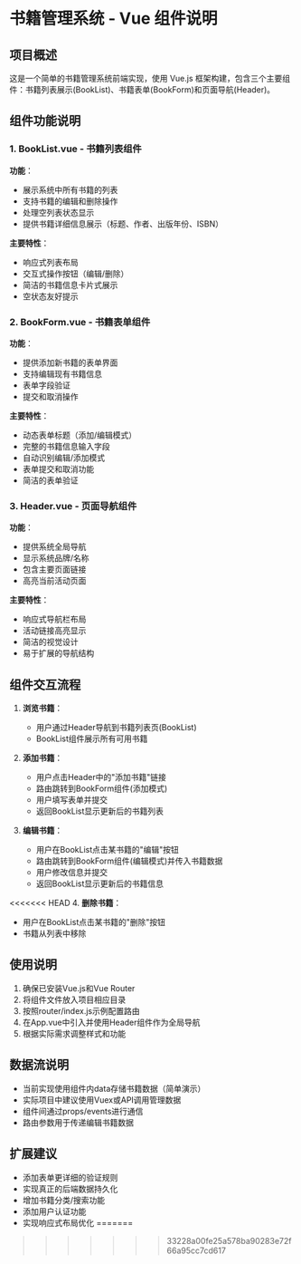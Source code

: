 # 书籍管理系统 - Vue 组件说明

## 项目概述

这是一个简单的书籍管理系统前端实现，使用 Vue.js 框架构建，包含三个主要组件：书籍列表展示(BookList)、书籍表单(BookForm)和页面导航(Header)。

## 组件功能说明

### 1. BookList.vue - 书籍列表组件

**功能**：
- 展示系统中所有书籍的列表
- 支持书籍的编辑和删除操作
- 处理空列表状态显示
- 提供书籍详细信息展示（标题、作者、出版年份、ISBN）

**主要特性**：
- 响应式列表布局
- 交互式操作按钮（编辑/删除）
- 简洁的书籍信息卡片式展示
- 空状态友好提示

### 2. BookForm.vue - 书籍表单组件

**功能**：
- 提供添加新书籍的表单界面
- 支持编辑现有书籍信息
- 表单字段验证
- 提交和取消操作

**主要特性**：
- 动态表单标题（添加/编辑模式）
- 完整的书籍信息输入字段
- 自动识别编辑/添加模式
- 表单提交和取消功能
- 简洁的表单验证

### 3. Header.vue - 页面导航组件

**功能**：
- 提供系统全局导航
- 显示系统品牌/名称
- 包含主要页面链接
- 高亮当前活动页面

**主要特性**：
- 响应式导航栏布局
- 活动链接高亮显示
- 简洁的视觉设计
- 易于扩展的导航结构

## 组件交互流程

1. **浏览书籍**：
   - 用户通过Header导航到书籍列表页(BookList)
   - BookList组件展示所有可用书籍

2. **添加书籍**：
   - 用户点击Header中的"添加书籍"链接
   - 路由跳转到BookForm组件(添加模式)
   - 用户填写表单并提交
   - 返回BookList显示更新后的书籍列表

3. **编辑书籍**：
   - 用户在BookList点击某书籍的"编辑"按钮
   - 路由跳转到BookForm组件(编辑模式)并传入书籍数据
   - 用户修改信息并提交
   - 返回BookList显示更新后的书籍信息

<<<<<<< HEAD
4. **删除书籍**：
   - 用户在BookList点击某书籍的"删除"按钮
   - 书籍从列表中移除

## 使用说明

1. 确保已安装Vue.js和Vue Router
2. 将组件文件放入项目相应目录
3. 按照router/index.js示例配置路由
4. 在App.vue中引入并使用Header组件作为全局导航
5. 根据实际需求调整样式和功能

## 数据流说明

- 当前实现使用组件内data存储书籍数据（简单演示）
- 实际项目中建议使用Vuex或API调用管理数据
- 组件间通过props/events进行通信
- 路由参数用于传递编辑书籍数据

## 扩展建议

- 添加表单更详细的验证规则
- 实现真正的后端数据持久化
- 增加书籍分类/搜索功能
- 添加用户认证功能
- 实现响应式布局优化
=======
>>>>>>> 33228a00fe25a578ba90283e72f66a95cc7cd617
